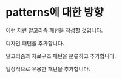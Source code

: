 # patterns에 대한 방향

이런 저런 알고리즘 패턴을 작성할 것입니다.

디자인 패턴을 추가합니다.

알고리즘과 자료구조 패턴을 분류하고 추가합니다.

일상적으로 유용한 패턴을 추가합니다.
